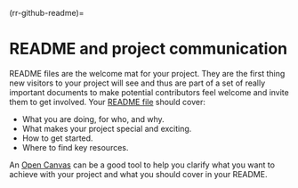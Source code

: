 (rr-github-readme)=
# README and project communication

README files are the welcome mat for your project.
They are the first thing new visitors to your project will see and thus are part of a set of really important documents to make potential contributors feel welcome and invite them to get involved.
Your [README file](https://mozilla.github.io/open-leadership-training-series/articles/opening-your-project/write-a-great-project-readme/) should cover:
* What you are doing, for who, and why.
* What makes your project special and exciting.
* How to get started.
* Where to find key resources.

An [Open Canvas](https://mozilla.github.io/open-leadership-training-series/articles/opening-your-project/develop-an-open-project-strategy-with-open-canvas/) can be a good tool to help you clarify what you want to achieve with your project and what you should cover in your README.
